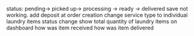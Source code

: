 status: pending-> picked up-> processing -> ready -> delivered
save not working.
add deposit at order creation
change service type to individual laundry items
status change
show total quantity of laundry items on dashboard
how was item received
how was item delivered